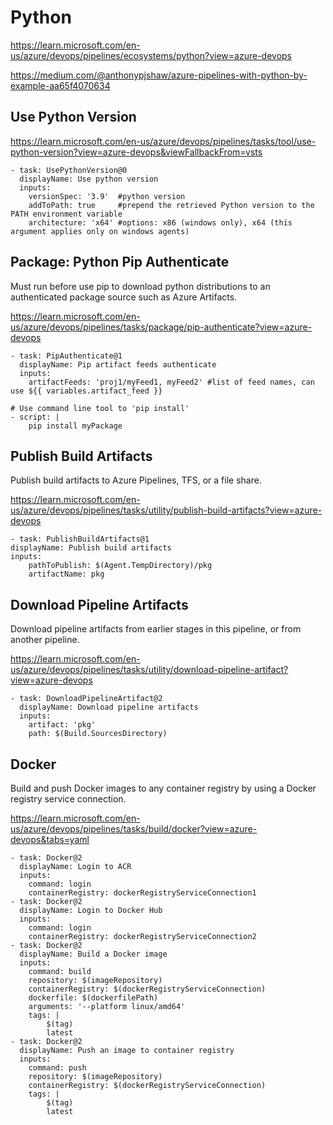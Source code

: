 # Python

https://learn.microsoft.com/en-us/azure/devops/pipelines/ecosystems/python?view=azure-devops

https://medium.com/@anthonypjshaw/azure-pipelines-with-python-by-example-aa65f4070634

## Use Python Version
https://learn.microsoft.com/en-us/azure/devops/pipelines/tasks/tool/use-python-version?view=azure-devops&viewFallbackFrom=vsts
```
- task: UsePythonVersion@0
  displayName: Use python version
  inputs:
    versionSpec: '3.9'  #python version
    addToPath: true     #prepend the retrieved Python version to the PATH environment variable
    architecture: 'x64' #options: x86 (windows only), x64 (this argument applies only on windows agents)
```

## Package: Python Pip Authenticate
Must run before use pip to download python distributions to an authenticated package source such as Azure Artifacts.

https://learn.microsoft.com/en-us/azure/devops/pipelines/tasks/package/pip-authenticate?view=azure-devops
```
- task: PipAuthenticate@1
  displayName: Pip artifact feeds authenticate
  inputs:
    artifactFeeds: 'proj1/myFeed1, myFeed2' #list of feed names, can use ${{ variables.artifact_feed }}

# Use command line tool to 'pip install'
- script: |
    pip install myPackage
```

## Publish Build Artifacts
Publish build artifacts to Azure Pipelines, TFS, or a file share.

https://learn.microsoft.com/en-us/azure/devops/pipelines/tasks/utility/publish-build-artifacts?view=azure-devops
```
- task: PublishBuildArtifacts@1
displayName: Publish build artifacts
inputs:
    pathToPublish: $(Agent.TempDirectory)/pkg
    artifactName: pkg
```

## Download Pipeline Artifacts
Download pipeline artifacts from earlier stages in this pipeline, or from another pipeline.

https://learn.microsoft.com/en-us/azure/devops/pipelines/tasks/utility/download-pipeline-artifact?view=azure-devops
```
- task: DownloadPipelineArtifact@2
  displayName: Download pipeline artifacts
  inputs:
    artifact: 'pkg'
    path: $(Build.SourcesDirectory)
```

## Docker
Build and push Docker images to any container registry by using a Docker registry service connection.

https://learn.microsoft.com/en-us/azure/devops/pipelines/tasks/build/docker?view=azure-devops&tabs=yaml
```
- task: Docker@2
  displayName: Login to ACR
  inputs:
    command: login
    containerRegistry: dockerRegistryServiceConnection1
- task: Docker@2
  displayName: Login to Docker Hub
  inputs:
    command: login
    containerRegistry: dockerRegistryServiceConnection2
- task: Docker@2
  displayName: Build a Docker image
  inputs:
    command: build
    repository: $(imageRepository)
    containerRegistry: $(dockerRegistryServiceConnection)
    dockerfile: $(dockerfilePath)
    arguments: '--platform linux/amd64'
    tags: |
        $(tag)
        latest
- task: Docker@2
  displayName: Push an image to container registry
  inputs:
    command: push
    repository: $(imageRepository)
    containerRegistry: $(dockerRegistryServiceConnection)
    tags: |
        $(tag)
        latest
```
